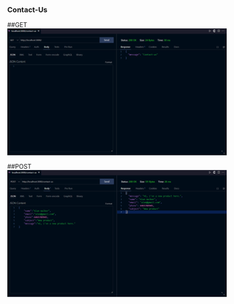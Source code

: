 ### Contact-Us

##GET
![Get @contact-us](get-request.png)

##POST
![Post @contact-us](post-request.png)
